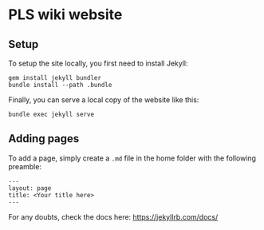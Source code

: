 # PLS wiki website

## Setup

To setup the site locally, you first need to install Jekyll:
```
gem install jekyll bundler
bundle install --path .bundle
```

Finally, you can serve a local copy of the website like this:
```
bundle exec jekyll serve
```
## Adding pages

To add a page, simply create a `.md` file in the home folder with the following preamble:
```
---
layout: page
title: <Your title here>
---
```

For any doubts, check the docs here: https://jekyllrb.com/docs/
